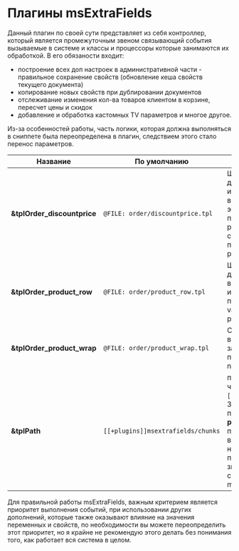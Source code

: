 # Плагины msExtraFields

Данный плагин по своей сути представляет из себя контроллер, который является промежуточным звеном связывающий события вызываемые в системе и классы и процессоры которые занимаются их обработкой. В его обязаности входит:

- построение всех доп настроек в административной части - правильное сохранение свойств (обновление кеша свойств текущего документа)
- копирование новых свойств при дублировании документов
- отслеживание изменения кол-ва товаров клиентом в корзине, пересчет цены и скидок
- добавление и обработка кастомных TV параметров и многое другое.

Из-за особенностей работы, часть логики, которая должна выполняться в сниппете была переопределена в плагин, следствием этого стало перенос параметров.

| Название                    | По умолчанию                       | Описание                                                                                                                                                             |
|-----------------------------|------------------------------------|----------------------------------------------------------------------------------------------------------------------------------------------------------------------|
| **&tplOrder_discountprice** | `@FILE: order/discountprice.tpl`   | Шаблон дополнительной информации выводимый на экран клиента при пересчета размера его скидки, принимает price;                                                       |
| **&tplOrder_product_row**   | `@FILE: order/product_row.tpl`     | Шаблон строки данных выводимых в истории заказа, принимает value, measure, price, type.;                                                                             |
| **&tplOrder_product_wrap**  | `@FILE: order/product_wrap.tpl`    | Строит данные в истории заказа, принимает name и value;                                                                                                              |
| **&tplPath**                | `[[+plugins]]msextrafields/chunks` | путь к файлам чанков. `[[+plugins]]`. Значение параметра **plugins** можно переопределить в текущих настройках или посмотреть его значение в сниппете msExtraFields; |

Для правильной работы msExtraFields, важным критерием является приоритет выполнения событий, при использовании других дополнений, которые также оказывают влияние на значения переменных и свойств, по необходимости вы можете переопределить этот приоритет, но я крайне не рекомендую этого делать без понимания того, как работает вся система в целом.
